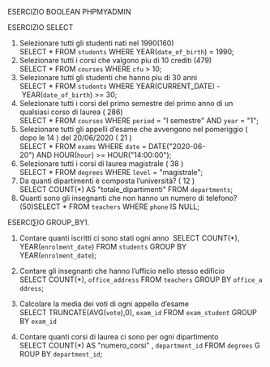 ESERCIZIO BOOLEAN PHPMYADMIN	


ESERCIZIO SELECT

1. Selezionare tutti gli studenti nati nel 1990(160) SELECT * FROM `students` WHERE YEAR(`date_of_birth`) = 1990; 
2. Selezionare tutti i corsi che valgono piu di 10 crediti (479) SELECT * FROM `courses` WHERE `cfu` > 10; 
3. Selezionare tutti gli studenti che hanno piu di 30 anni  SELECT * FROM `students` WHERE YEAR(CURRENT_DATE) - YEAR(`date_of_birth`) >= 30; 
4. Selezionare tutti i corsi del primo semestre del primo anno di un qualsiasi corso di laurea ( 286) SELECT * FROM `courses` WHERE `period` = "I semestre" AND `year` = "1"; 
5. Selezionare tutti gli appelli d’esame che avvengono nel pomeriggio ( dopo le 14 ) del 20/06/2020 ( 21 ) SELECT * FROM `exams` WHERE `date` = DATE("2020-06-20") AND HOUR(`hour`) >= HOUR("14:00:00"); 
6. Selezionare tutti i corsi di laurea magistrale ( 38 ) SELECT * FROM `degrees` WHERE `level` = "magistrale"; 
7. Da quanti dipartimenti è composta l’università? ( 12 ) SELECT COUNT(*) AS "totale_dipartimenti" FROM `departments`; 
8. Quanti sono gli insegnanti che non hanno un numero di telefono?  (50)SELECT * FROM `teachers` WHERE `phone` IS NULL; 

ESERCI∑IO GROUP_BY1. 


1. Contare quanti iscritti ci sono stati ogni anno 
SELECT COUNT(*), YEAR(`enrolment_date`) FROM `students` GROUP BY YEAR(`enrolment_date`);

2. Contare gli insegnanti che hanno l’ufficio nello stesso edificio
SELECT COUNT(*), `office_address` FROM `teachers` GROUP BY `office_address`;

3. Calcolare la media dei voti di ogni appello d’esame
SELECT TRUNCATE(AVG(`vote`),0), `exam_id` FROM `exam_student` GROUP BY `exam_id`

4. Contare quanti corsi di laurea ci sono per ogni dipartimento
SELECT COUNT(*) AS "numero_corsi" , `department_id` FROM `degrees` GROUP BY `department_id`; 
